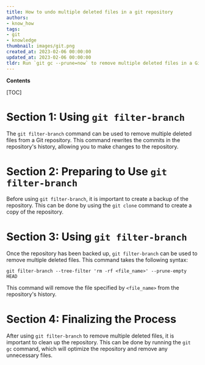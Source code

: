 ```yaml
---
title: How to undo multiple deleted files in a git repository
authors:
- know_how
tags:
- git
- knowledge
thumbnail: images/git.png
created_at: 2023-02-06 00:00:00
updated_at: 2023-02-06 00:00:00
tldr: Run `git gc --prune=now` to remove multiple deleted files in a Git repository.
---
```


**Contents**

[TOC]

# Section 1: Using `git filter-branch`

The `git filter-branch` command can be used to remove multiple deleted files from a Git repository. This command rewrites the commits in the repository's history, allowing you to make changes to the repository.

# Section 2: Preparing to Use `git filter-branch`

Before using `git filter-branch`, it is important to create a backup of the repository. This can be done by using the `git clone` command to create a copy of the repository.

# Section 3: Using `git filter-branch`

Once the repository has been backed up, `git filter-branch` can be used to remove multiple deleted files. This command takes the following syntax:

```
git filter-branch --tree-filter 'rm -rf <file_name>' --prune-empty HEAD
```

This command will remove the file specified by `<file_name>` from the repository's history.

# Section 4: Finalizing the Process

After using `git filter-branch` to remove multiple deleted files, it is important to clean up the repository. This can be done by running the `git gc` command, which will optimize the repository and remove any unnecessary files.
